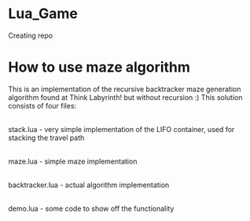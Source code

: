 # Lua_Game
Creating repo

How to use maze algorithm
=============================
This is an implementation of the recursive backtracker maze generation algorithm found at Think Labyrinth! but without recursion :)
This solution consists of four files:

<br>stack.lua - very simple implementation of the LIFO container, used for stacking the travel path</br>

<br>maze.lua - simple maze implementation</br>

<br>backtracker.lua - actual algorithm implementation</br>

<br>demo.lua - some code to show off the functionality</br>

